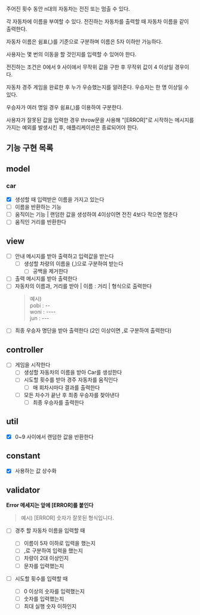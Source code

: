 주어진 횟수 동안 n대의 자동차는 전진 또는 멈출 수 있다.

각 자동차에 이름을 부여할 수 있다. 전진하는 자동차를 출력할 때 자동차 이름을 같이 출력한다.

자동차 이름은 쉼표(,)를 기준으로 구분하며 이름은 5자 이하만 가능하다.

사용자는 몇 번의 이동을 할 것인지를 입력할 수 있어야 한다.

전진하는 조건은 0에서 9 사이에서 무작위 값을 구한 후 무작위 값이 4 이상일 경우이다.

자동차 경주 게임을 완료한 후 누가 우승했는지를 알려준다. 우승자는 한 명 이상일 수 있다.

우승자가 여러 명일 경우 쉼표(,)를 이용하여 구분한다.

사용자가 잘못된 값을 입력한 경우 throw문을 사용해 "[ERROR]"로 시작하는 메시지를 가지는
예외를 발생시킨 후, 애플리케이션은 종료되어야 한다.

## 기능 구현 목록

## model

### car

- [x] 생성할 때 입력받은 이름을 가지고 있는다
- [ ] 이름을 반환하는 기능
- [ ] 움직이는 기능 | 랜덤한 값을 생성하여 4이상이면 전진 4보다 작으면 멈춘다
- [ ] 움직인 거리를 반환한다

## view

- [ ] 안내 메시지를 받아 출력하고 입력값을 받는다
  - [ ] 생성할 차량의 이름을 (,)으로 구분하여 받는다
    - [ ] 공백을 제거한다
- [ ] 출력 메시지를 받아 출력한다
- [ ] 자동차의 이름과, 거리를 받아 | 이름 : 거리 | 형식으로 출력한다
  > 예시)<br/> pobi : --<br/>
        woni : ----<br/>
        jun : ---
- [ ] 최종 우승자 명단을 받아 출력한다 (2인 이상이면 ,로 구분하여 출력한다)

## controller

- [ ] 게임을 시작한다
  - [ ] 생성할 자동차의 이름을 받아 Car를 생성한다
  - [ ] 시도할 횟수를 받아 경주 자동차를 움직인다
    - [ ] 매 회차시마다 결과를 출력한다
  - [ ] 모든 차수가 끝난 후 최종 우승자를 찾아낸다
    - [ ] 최종 우승자를 출력한다

## util

- [x] 0~9 사이에서 랜덤한 값을 반환한다

## constant

- [x] 사용하는 값 상수화

## validator

**Error 메세지는 앞에 [ERROR]를 붙인다**

> 예시) [ERROR] 숫자가 잘못된 형식입니다.

- [ ] 경주 할 자동차 이름을 입력할 때

  - [ ] 이름이 5자 이하로 입력을 했는지
  - [ ] ,로 구분하여 입력을 했는지
  - [ ] 차량이 2대 이상인지
  - [ ] 문자를 입력했는지

- [ ] 시도할 횟수를 입력할 때

  - [ ] 0 이상의 숫자를 입력했는지
  - [ ] 숫자를 입력했는지
  - [ ] 최대 실행 숫자 이하인지
